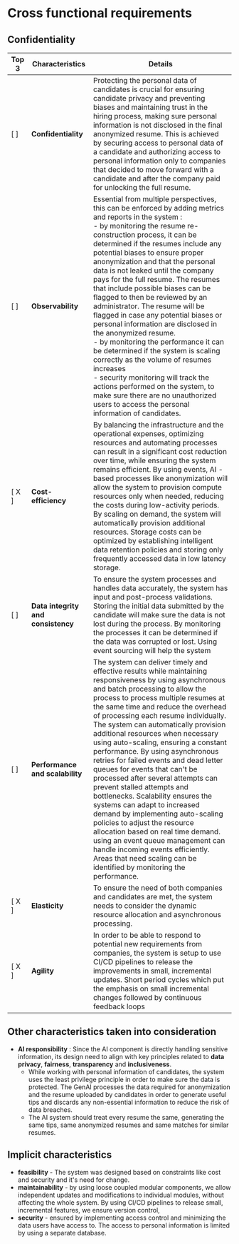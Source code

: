 # Cross functional requirements #

## Confidentiality ## 
|Top 3 |Characteristics | Details                                                                                                                                                                                                                                                                                                                                                                                                                                                                       
|---|----------|-------------------------------------------------------------------------------------------------------------------------------------------------------------------------------------------------------------------------------------------------------------------------------------------------------------------------------------------------------------------------------------------------------------------------------------------------------------------------------|
| [ ] | **Confidentiality** | Protecting the personal data of candidates is crucial for ensuring candidate privacy and preventing biases and maintaining trust in the hiring process, making sure personal information is not disclosed  in the final anonymized resume. This is achieved by securing access to personal data of a candidate and authorizing access to personal information only to companies that decided to move forward with a candidate and after the company paid for unlocking the full resume. | 
| [ ] | **Observability** | Essential from multiple perspectives, this can be enforced by adding metrics and reports in the system : <br> - by monitoring the resume re-construction process, it can be determined if the resumes include any potential biases to ensure proper anonymization and that the personal data is not leaked until the company pays for the full resume. The resumes that include possible biases can be flagged to then be reviewed by an administrator. The resume will be flagged in case any potential biases or personal information are disclosed in the anonymized resume. <br>- by monitoring the performance it can be determined if the system is scaling correctly as the volume of resumes increases<br>- security monitoring will track the actions performed on the system, to make sure there are no unauthorized users to access the personal information of candidates. |
| [ X ] | **Cost-efficiency** | By balancing the infrastructure and the operational expenses, optimizing resources and automating processes can result in a significant cost reduction over time, while ensuring the system remains efficient. By using events, AI -based processes like anonymization will allow the system to provision compute resources only when needed, reducing the costs during low-activity periods. By scaling on demand, the system will automatically provision additional resources. Storage costs can be optimized by establishing intelligent data retention policies and storing only frequently accessed data in low latency storage. |
| [ ] | **Data integrity and consistency** | To ensure the system processes and handles data accurately, the system has input and post-process validations. Storing the initial data submitted by the candidate will make sure the data is not lost during the process. By monitoring the processes it can be determined if the data was corrupted or lost. Using event sourcing will help the system  |
| [ ] | **Performance and scalability** | The system can deliver timely and effective results while maintaining responsiveness by using asynchronous and batch processing to allow the process to process multiple resumes at the same time and reduce the overhead of processing each resume individually. The system can automatically provision additional resources when necessary using auto-scaling, ensuring a constant performance. By using asynchronous retries for failed events and dead letter queues for events that can't be processed after several attempts can prevent stalled attempts and bottlenecks. Scalability ensures the systems can adapt to increased demand by implementing auto-scaling policies to adjust the resource allocation based on real time demand. using an event queue management can handle incoming events efficiently. Areas that need scaling can be identified by monitoring the performance.|
| [ X ] | **Elasticity** | To ensure the need of both companies and candidates are met, the system needs to consider the dynamic resource allocation and asynchronous processing. |
| [ X ] | **Agility** | In order to be able to respond to potential new requirements from companies, the system is setup to use CI/CD pipelines to release the improvements in small, incremental updates. Short period cycles which put the emphasis on small incremental changes followed by continuous feedback loops  |

## Other characteristics taken into consideration
* **AI responsibility** : Since the AI component is directly handling sensitive information, its design need to align with key principles related to **data privacy**, **fairness**, **transparency** and **inclusiveness**. 
    * While working with personal information of candidates, the system uses the least privilege principle in order to make sure the data is protected. The GenAI processes the data required for anonymization and the resume uploaded by candidates in order to generate useful tips and discards any non-essential information to reduce the risk of data breaches. 
    * The AI system should treat every resume the same, generating the same tips, same anonymized resumes and same matches for similar resumes. 
    
## Implicit characteristics

* **feasibility** - The system was designed based on constraints like cost and security and it's need for change.
* **maintainability** - by using loose coupled modular components, we allow independent updates and modifications to individual modules, without affecting the whole system. By using CI/CD pipelines to release small, incremental features, we ensure version control,
* **security** - ensured by implementing access control and minimizing the data users have access to. The access to personal information is limited by using a separate database.

   
